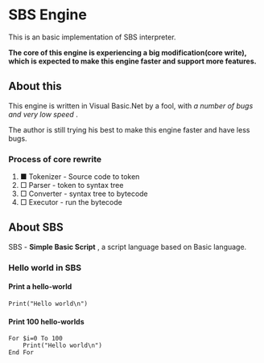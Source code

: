 # SBS Engine
This is an basic implementation of SBS interpreter.

**The core of this engine is experiencing a big modification(core write), which is expected to make this engine faster and support more features.**

## About this
This engine is written in Visual Basic.Net by a fool, with *a number of bugs and very low speed* .

The author is still trying his best to make this engine faster and have less bugs.

### Process of core rewrite
1. ■ Tokenizer - Source code to token
2. □ Parser - token to syntax tree
3. □ Converter - syntax tree to bytecode
4. □ Executor - run the bytecode

## About SBS
SBS - **Simple Basic Script** , a script language based on Basic language.

### Hello world in SBS
#### Print a hello-world
    Print("Hello world\n")

#### Print 100 hello-worlds
	For $i=0 To 100
    	Print("Hello world\n")
	End For
